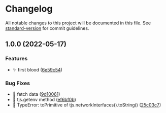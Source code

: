 # Changelog

All notable changes to this project will be documented in this file. See [standard-version](https://github.com/conventional-changelog/standard-version) for commit guidelines.

## 1.0.0 (2022-05-17)


### Features

* ✨ first blood ([6e59c54](https://github.com/daolou/aw/commit/6e59c543c77cade078b408126cda534d4e80ac78))


### Bug Fixes

* 🐛 fetch data ([9d10061](https://github.com/daolou/aw/commit/9d100615f1cbae43db1a6fd7b973c800319603e2))
* 🐛 tjs.getenv method ([ef6bf0b](https://github.com/daolou/aw/commit/ef6bf0b3efd696d7e698ce010b76189a7ec85136))
* 🐛 TypeError: toPrimitive of tjs.networkInterfaces().toString() ([25c03c7](https://github.com/daolou/aw/commit/25c03c7935974fbeb5bbe21db15e8330a42b0207))
